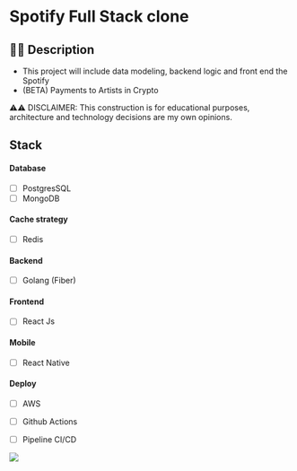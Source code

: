 # Spotify Full Stack clone

## ✍🏻 Description
  - This project will include data modeling, backend logic and front end the Spotify
  - (BETA) Payments to Artists in Crypto

⚠️⚠️ DISCLAIMER: This construction is for educational purposes, architecture and technology decisions are my own opinions.

## Stack 
#### Database
  - [ ] PostgresSQL 
  - [ ] MongoDB  
#### Cache strategy
  - [ ] Redis  
#### Backend 
  - [ ] Golang (Fiber) 
#### Frontend 
  - [ ] React Js 
#### Mobile 
  - [ ] React Native
#### Deploy 
  - [ ] AWS
  - [ ] Github Actions 
  - [ ] Pipeline CI/CD



[![](https://mermaid.ink/img/pako:eNpVkE1qw0AMha8itEohvoAXhcZOsgm00Ow8XgiPkhmS-UEeU4Ltu3ccE2i1knjf0xMasQuascSrUDRwrpWHXB9NZcT2yVHfQlG8T0dO4ILnxwS7zTFAb0KM1l_fVn63QFCNpwVjSMb627xK1dP_6XmCujlRTCG2f5XzT5hg39gvk9f_V4xwdh2aC5UXKjoSqEha3KJjcWR1PntcDAqTYccKy9xqkptC5efMDVFT4r22KQiWSQbeIg0pfD9895pXpraUP-AwB917nn8BFZdaRQ)](https://mermaid-js.github.io/mermaid-live-editor/edit#pako:eNpVkE1qw0AMha8itEohvoAXhcZOsgm00Ow8XgiPkhmS-UEeU4Ltu3ccE2i1knjf0xMasQuascSrUDRwrpWHXB9NZcT2yVHfQlG8T0dO4ILnxwS7zTFAb0KM1l_fVn63QFCNpwVjSMb627xK1dP_6XmCujlRTCG2f5XzT5hg39gvk9f_V4xwdh2aC5UXKjoSqEha3KJjcWR1PntcDAqTYccKy9xqkptC5efMDVFT4r22KQiWSQbeIg0pfD9895pXpraUP-AwB917nn8BFZdaRQ)

